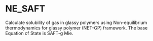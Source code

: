 # NE_SAFT
Calculate solubility of gas in glassy polymers using Non-equilibrium thermodynamics for glassy polymer (NET-GP) framework. The base Equation of State is SAFT-g Mie.
